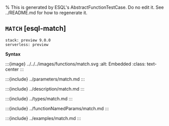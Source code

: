 % This is generated by ESQL's AbstractFunctionTestCase. Do no edit it. See ../README.md for how to regenerate it.

## `MATCH` [esql-match]
```{applies_to}
stack: preview 9.0.0
serverless: preview
```

**Syntax**

:::{image} ../../../images/functions/match.svg
:alt: Embedded
:class: text-center
:::


:::{include} ../parameters/match.md
:::

:::{include} ../description/match.md
:::

:::{include} ../types/match.md
:::

:::{include} ../functionNamedParams/match.md
:::

:::{include} ../examples/match.md
:::
